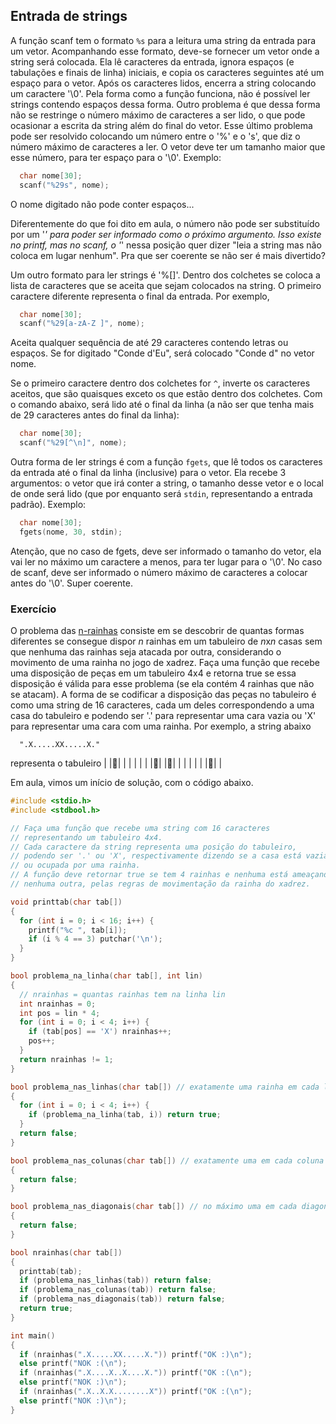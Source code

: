 ## Entrada de strings

A função scanf tem o formato `%s` para a leitura uma string da entrada para um vetor.
Acompanhando esse formato, deve-se fornecer um vetor onde a string será colocada.
Ela lê caracteres da entrada, ignora espaços (e tabulações e finais de linha) iniciais, e copia os caracteres seguintes até um espaço para o vetor. Após os caracteres lidos, encerra a string colocando um caractere '\0'.
Pela forma como a função funciona, não é possível ler strings contendo espaços dessa forma.
Outro problema é que dessa forma não se restringe o número máximo de caracteres a ser lido, o que pode ocasionar a escrita da string além do final do vetor.
Esse último problema pode ser resolvido colocando um número entre o '%' e o 's', que diz o número máximo de caracteres a ler. O vetor deve ter um tamanho maior que esse número, para ter espaço para o '\0'.
Exemplo:
```c
  char nome[30];
  scanf("%29s", nome);
```
O nome digitado não pode conter espaços...

Diferentemente do que foi dito em aula, o número não pode ser substituído por um '*' para poder ser informado como o próximo argumento. Isso existe no printf, mas no scanf, o '*' nessa posição quer dizer "leia a string mas não coloca em lugar nenhum". Pra que ser coerente se não ser é mais divertido?

Um outro formato para ler strings é '%[]'. Dentro dos colchetes se coloca a lista de caracteres que se aceita que sejam colocados na string. O primeiro caractere diferente representa o final da entrada. Por exemplo,
```c
  char nome[30];
  scanf("%29[a-zA-Z ]", nome);
```
Aceita qualquer sequência de até 29 caracteres contendo letras ou espaços. Se for digitado "Conde d'Eu", será colocado "Conde d" no vetor nome.

Se o primeiro caractere dentro dos colchetes for `^`, inverte os caracteres aceitos, que são quaisques exceto os que estão dentro dos colchetes. Com o comando abaixo, será lido até o final da linha (a não ser que tenha mais de 29 caracteres antes do final da linha):
```c
  char nome[30];
  scanf("%29[^\n]", nome);
```

Outra forma de ler strings é com a função `fgets`, que lê todos os caracteres da entrada até o final da linha (inclusive) para o vetor. Ela recebe 3 argumentos: o vetor que irá conter a string, o tamanho desse vetor e o local de onde será lido (que por enquanto será `stdin`, representando a entrada padrão). Exemplo:
```c
  char nome[30];
  fgets(nome, 30, stdin);
```
Atenção, que no caso de fgets, deve ser informado o tamanho do vetor, ela vai ler no máximo um caractere a menos, para ter lugar para o '\0'. No caso de scanf, deve ser informado o número máximo de caracteres a colocar antes do '\0'. Super coerente.

### Exercício

O problema das [n-rainhas](https://pt.wikipedia.org/wiki/Problema_das_oito_damas) consiste em se descobrir de quantas formas diferentes se consegue dispor *n* rainhas em um tabuleiro de *n*x*n* casas sem que nenhuma das rainhas seja atacada por outra, considerando o movimento de uma rainha no jogo de xadrez.
Faça uma função que recebe uma disposição de peças em um tabuleiro 4x4 e retorna true se essa disposição é válida para esse problema (se ela contém 4 rainhas que não se atacam).
A forma de se codificar a disposição das peças no tabuleiro é como uma string de 16 caracteres, cada um deles correspondendo a uma casa do tabuleiro e podendo ser '.' para representar uma cara vazia ou 'X' para representar uma cara com uma rainha.
Por exemplo, a string abaixo
```
  ".X.....XX.....X."
```
representa o tabuleiro
| |󰡚| | |
| | | |󰡚|
|󰡚| | | |
| | |󰡚| |

Em aula, vimos um início de solução, com o código abaixo.
```c
#include <stdio.h>
#include <stdbool.h>

// Faça uma função que recebe uma string com 16 caracteres
// representando um tabuleiro 4x4.
// Cada caractere da string representa uma posição do tabuleiro,
// podendo ser '.' ou 'X', respectivamente dizendo se a casa está vazia
// ou ocupada por uma rainha.
// A função deve retornar true se tem 4 rainhas e nenhuma está ameaçando
// nenhuma outra, pelas regras de movimentação da rainha do xadrez.

void printtab(char tab[])
{
  for (int i = 0; i < 16; i++) {
    printf("%c ", tab[i]);
    if (i % 4 == 3) putchar('\n');
  }
}

bool problema_na_linha(char tab[], int lin)
{
  // nrainhas = quantas rainhas tem na linha lin
  int nrainhas = 0;
  int pos = lin * 4;
  for (int i = 0; i < 4; i++) {
    if (tab[pos] == 'X') nrainhas++;
    pos++;
  }
  return nrainhas != 1;
}

bool problema_nas_linhas(char tab[]) // exatamente uma rainha em cada linha
{
  for (int i = 0; i < 4; i++) {
    if (problema_na_linha(tab, i)) return true;
  }
  return false;
}

bool problema_nas_colunas(char tab[]) // exatamente uma em cada coluna
{
  return false;
}

bool problema_nas_diagonais(char tab[]) // no máximo uma em cada diagonal
{
  return false;
}

bool nrainhas(char tab[])
{
  printtab(tab);
  if (problema_nas_linhas(tab)) return false;
  if (problema_nas_colunas(tab)) return false;
  if (problema_nas_diagonais(tab)) return false;
  return true;
}

int main()
{
  if (nrainhas(".X.....XX.....X.")) printf("OK :)\n");
  else printf("NOK :(\n");
  if (nrainhas(".X....X..X....X.")) printf("OK :(\n");
  else printf("NOK :)\n");
  if (nrainhas(".X..X.X........X")) printf("OK :(\n");
  else printf("NOK :)\n");
}
```

